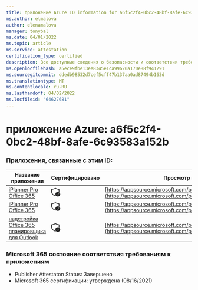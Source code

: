 ```yaml
---
title: приложение Azure ID information for a6f5c2f4-0bc2-48bf-8afe-6c93583a152b
ms.author: elmalova
author: elenamalova
manager: tonybal
ms.date: 04/01/2022
ms.topic: article
ms.service: attestation
certification_type: certified
description: Все доступные сведения о безопасности и соответствии требованиям для a6f5c2f4-0bc2-48bf-8afe-6c93583a152b.
ms.openlocfilehash: a5ece9fbe13ee8345e1ca99620a170e88f941291
ms.sourcegitcommit: ddedb98532d7cef5cff47b137aa0ad87494b163d
ms.translationtype: MT
ms.contentlocale: ru-RU
ms.lasthandoff: 04/02/2022
ms.locfileid: "64627681"
---
```

# <a name="azure-app-id-a6f5c2f4-0bc2-48bf-8afe-6c93583a152b"></a>приложение Azure: a6f5c2f4-0bc2-48bf-8afe-6c93583a152b


### <a name="apps-associated-with-this-id"></a>Приложения, связанные с этим ID:
| **Название приложения** | **Сертифицировано** | **Просмотр в AppSource** |
|--------------|---------------|-----------------------|
| [iPlanner Pro Office 365](../forward/17859280.iplannerpro.md) | <img alt="Certified application badge" src="../media/certified-badge.png" height="25" width="25" /> | [https://appsource.microsoft.com/product/office/17859280.iplannerpro](https://appsource.microsoft.com/product/office/17859280.iplannerpro) |
| [iPlanner Pro Office 365](../forward/WA104380464.md) | <img alt="Certified application badge" src="../media/certified-badge.png" height="25" width="25" /> | [https://appsource.microsoft.com/product/office/WA104380464](https://appsource.microsoft.com/product/office/WA104380464) |
| [надстройка Office 365 планировщика для Outlook](../forward/WA104380147.md) | <img alt="Certified application badge" src="../media/certified-badge.png" height="25" width="25" /> | [https://appsource.microsoft.com/product/office/WA104380147](https://appsource.microsoft.com/product/office/WA104380147) |

### <a name="microsoft-365-app-compliance-status"></a>Microsoft 365 состояние соответствия требованиям к приложениям
- Publisher Attestaton Status: Завершено
- Microsoft 365 сертификации: утверждена (08/16/2021)

